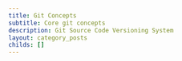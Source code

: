 ```yaml
---
title: Git Concepts
subtitle: Core git concepts
description: Git Source Code Versioning System
layout: category_posts
childs: []
---
```

